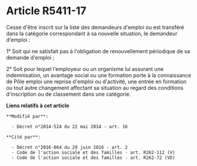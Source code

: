 # Article R5411-17

Cesse d'être inscrit sur la liste des demandeurs d'emploi ou est transféré dans la catégorie correspondant à sa nouvelle
situation, le demandeur d'emploi : 

1° Soit qui ne satisfait pas à l'obligation de renouvellement périodique de sa demande d'emploi ; 

2° Soit pour lequel l'employeur ou un organisme lui assurant une indemnisation, un avantage social ou une formation porte à
la connaissance de                Pôle emploi une reprise d'emploi ou d'activité, une entrée en formation ou tout autre
changement affectant sa situation au regard des conditions d'inscription ou de classement dans une catégorie.

**Liens relatifs à cet article**

	**Modifié par**:

	  - Décret n°2014-524 du 22 mai 2014 - art. 16

	**Cité par**:

	  - Décret n°2016-864 du 29 juin 2016 - art. 2
	  - Code de l'action sociale et des familles - art. R262-112 (V)
	  - Code de l'action sociale et des familles - art. R262-72 (VD)
